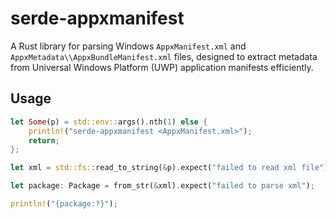 # serde-appxmanifest

A Rust library for parsing Windows `AppxManifest.xml` and `AppxMetadata\\AppxBundleManifest.xml` files, designed to extract metadata from Universal Windows Platform (UWP) application manifests efficiently.

## Usage

```rust
let Some(p) = std::env::args().nth(1) else {
    println!("serde-appxmanifest <AppxManifest.xml>");
    return;
};

let xml = std::fs::read_to_string(&p).expect("failed to read xml file");

let package: Package = from_str(&xml).expect("failed to parse xml");

println!("{package:?}");
```
